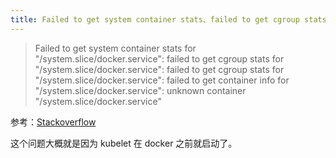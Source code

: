 ```yaml
---
title: Failed to get system container stats、failed to get cgroup stats
---
```


> Failed to get system container stats for "/system.slice/docker.service": failed to get cgroup stats for "/system.slice/docker.service": failed to get cgroup stats for "/system.slice/docker.service": failed to get container info for "/system.slice/docker.service": unknown container "/system.slice/docker.service"


参考：[Stackoverflow](https://stackoverflow.com/questions/46726216/kubelet-fails-to-get-cgroup-stats-for-docker-and-kubelet-services)

这个问题大概就是因为 kubelet 在 docker 之前就启动了。

